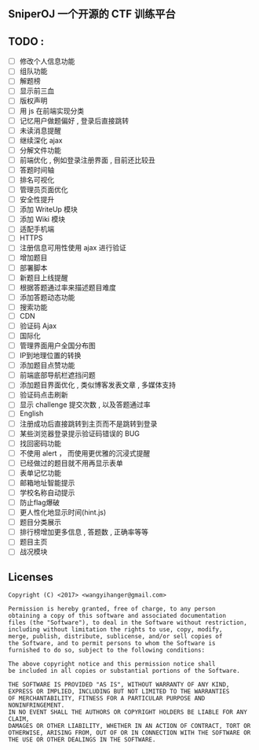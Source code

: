SniperOJ
一个开源的 CTF 训练平台
-

TODO :
---

- [ ] 修改个人信息功能  
- [ ] 组队功能  
- [ ] 解题榜  
- [ ] 显示前三血  
- [ ] 版权声明  
- [ ] 用 js 在前端实现分类  
- [ ] 记忆用户做题偏好 , 登录后直接跳转  
- [ ] 未读消息提醒  
- [ ] 继续深化 ajax  
- [ ] 分解文件功能  
- [ ] 前端优化 , 例如登录注册界面 , 目前还比较丑  
- [ ] 答题时间轴  
- [ ] 排名可视化  
- [ ] 管理员页面优化  
- [ ] 安全性提升  
- [ ] 添加 WriteUp 模块  
- [ ] 添加 Wiki 模块  
- [ ] 适配手机端  
- [ ] HTTPS  
- [ ] 注册信息可用性使用 ajax 进行验证  
- [ ] 增加题目  
- [ ] 部署脚本  
- [ ] 新题目上线提醒  
- [ ] 根据答题通过率来描述题目难度  
- [ ] 添加答题动态功能  
- [ ] 搜索功能  
- [ ] CDN  
- [ ] 验证码 Ajax  
- [ ] 国际化  
- [ ] 管理界面用户全国分布图  
- [ ] IP到地理位置的转换  
- [ ] 添加题目点赞功能  
- [ ] 前端底部导航栏遮挡问题  
- [ ] 添加题目界面优化 , 类似博客发表文章 , 多媒体支持  
- [ ] 验证码点击刷新  
- [ ] 显示 challenge 提交次数 , 以及答题通过率  
- [ ] English  
- [ ] 注册成功后直接跳转到主页而不是跳转到登录  
- [ ] 某些浏览器登录提示验证码错误的 BUG  
- [ ] 找回密码功能  
- [ ] 不使用 alert ， 而使用更优雅的沉浸式提醒  
- [ ] 已经做过的题目就不用再显示表单  
- [ ] 表单记忆功能  
- [ ] 邮箱地址智能提示  
- [ ] 学校名称自动提示  
- [ ] 防止flag爆破  
- [ ] 更人性化地显示时间(hint.js)  
- [ ] 题目分类展示  
- [ ] 排行榜增加更多信息 , 答题数 , 正确率等等  
- [ ] 题目主页  
- [ ] 战况模块  

Licenses
---
```
Copyright (C) <2017> <wangyihanger@gmail.com>

Permission is hereby granted, free of charge, to any person 
obtaining a copy of this software and associated documentation 
files (the "Software"), to deal in the Software without restriction, 
including without limitation the rights to use, copy, modify, 
merge, publish, distribute, sublicense, and/or sell copies of 
the Software, and to permit persons to whom the Software is 
furnished to do so, subject to the following conditions:

The above copyright notice and this permission notice shall 
be included in all copies or substantial portions of the Software.

THE SOFTWARE IS PROVIDED "AS IS", WITHOUT WARRANTY OF ANY KIND, 
EXPRESS OR IMPLIED, INCLUDING BUT NOT LIMITED TO THE WARRANTIES 
OF MERCHANTABILITY, FITNESS FOR A PARTICULAR PURPOSE AND NONINFRINGEMENT. 
IN NO EVENT SHALL THE AUTHORS OR COPYRIGHT HOLDERS BE LIABLE FOR ANY CLAIM, 
DAMAGES OR OTHER LIABILITY, WHETHER IN AN ACTION OF CONTRACT, TORT OR 
OTHERWISE, ARISING FROM, OUT OF OR IN CONNECTION WITH THE SOFTWARE OR 
THE USE OR OTHER DEALINGS IN THE SOFTWARE.
```
